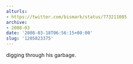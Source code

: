 ```yaml
---
alturls:
- https://twitter.com/bismark/status/773211085
archive:
- 2008-03
date: '2008-03-18T06:56:15+00:00'
slug: '1205823375'
---
```


digging through his garbage.

